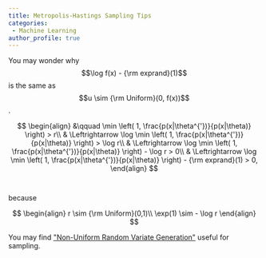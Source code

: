```yaml
---
title: Metropolis-Hastings Sampling Tips 
categories:
 - Machine Learning
author_profile: true
---
```

<script src="https://cdn.mathjax.org/mathjax/latest/MathJax.js?config=TeX-AMS-MML_HTMLorMML" type="text/javascript"></script>

You may wonder why $$\log f(x) - {\rm exprand}(1)$$ is the same as $$u \sim {\rm Uniform}(0, f(x))$$.

$$
\begin{align}
&\qquad \min \left( 1, \frac{p(x|\theta^{'})}{p(x|\theta)} \right) > r\\
& \Leftrightarrow \log \min \left( 1, \frac{p(x|\theta^{'})}{p(x|\theta)} \right) > \log r\\
& \Leftrightarrow \log \min \left( 1, \frac{p(x|\theta^{'})}{p(x|\theta)} \right) - \log r > 0\\
& \Leftrightarrow \log \min \left( 1, \frac{p(x|\theta^{'})}{p(x|\theta)} \right) - {\rm exprand}(1) > 0,
\end{align}
$$
<br><br>
because

$$
\begin{align}
r \sim {\rm Uniform}(0,1)\\
\exp(1) \sim - \log r
\end{align}
$$

You may find ["Non-Uniform Random Variate Generation"](http://www.nrbook.com/devroye/) useful for sampling.

